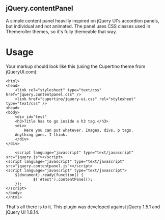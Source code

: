 jQuery.contentPanel
-------------------

A simple content panel heavilly inspired on
jQuery UI's accordion panels, but individual
and not animated. The panel uses CSS classes
used in Themeroller themes, so it's fully
themeable that way. 


Usage
=====
Your markup should look like this (using the Cupertino theme from jQueryUI.com):

    <html>
    <head>
        <link rel="stylesheet" type="text/css" href="jquery.contentpanel.css" />
        <link href="cupertino/jquery-ui.css" rel="stylesheet" type="text/css" />
    <head>
    <body>
        <div id="test"
	    <h3>Title has to go inside a h3 tag.</h3>
	    <div>
	        Here you can put whatever. Images, divs, p tags.
		Anything goes. I think.
	    </div>
	</div>

        <script language="javascript" type="text/javascript" src="jquery.js"></script>
	<script language="javascript" type="text/javascript" src="jquery.contentpanel.js"></script>    
	<script language="javascript" type="text/javascript"> 
	    $(document).ready(function() {
                $('#test').contentPanel();
	    });
	</script>
    </body>
    </html>

That's all there is to it. This plugin was developed 
against jQuery 1.5.1 and jQuery UI 1.8.14.
